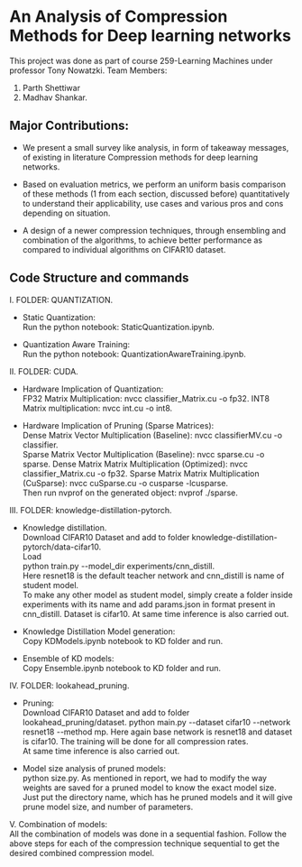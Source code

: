 # An Analysis of Compression Methods for Deep learning networks
This project was done as part of course 259-Learning Machines under professor Tony Nowatzki. 
Team Members:  
1) Parth Shettiwar 
2) Madhav Shankar. 
## Major Contributions:  
* We present a small survey like analysis, in form of takeaway messages, of existing in literature Compression methods for deep learning networks. 

* Based on evaluation metrics, we perform an uniform basis comparison of these methods (1 from each section, discussed before) quantitatively to understand their applicability, use cases and various pros and cons depending on situation. 

* A design of a newer compression techniques, through ensembling and combination of the algorithms, to achieve better performance as compared to individual algorithms on CIFAR10 dataset. 

## Code Structure and commands
I. FOLDER: QUANTIZATION. 
* Static Quantization:  
Run the python notebook: StaticQuantization.ipynb. 

* Quantization Aware Training:  
Run the python notebook: QuantizationAwareTraining.ipynb. 

II. FOLDER: CUDA. 
* Hardware Implication of Quantization:  
FP32 Matrix Multiplication: nvcc classifier_Matrix.cu -o fp32. 
INT8 Matrix multiplication: nvcc int.cu -o int8. 

* Hardware Implication of Pruning (Sparse Matrices):  
Dense Matrix Vector Multiplication (Baseline): nvcc classifierMV.cu -o classifier.  
Sparse Matrix Vector Multiplication (Baseline): nvcc sparse.cu -o sparse. 
Dense Matrix Matrix Multiplication (Optimized): nvcc classifier_Matrix.cu -o fp32. 
Sparse Matrix Matrix Multiplication (CuSparse): nvcc cuSparse.cu -o cusparse -lcusparse.   
Then run nvprof on the generated object: nvprof ./sparse.   

III. FOLDER: knowledge-distillation-pytorch. 
* Knowledge distillation.   
Download CIFAR10 Dataset and add to folder knowledge-distillation-pytorch/data-cifar10.   
Load     
python train.py --model_dir experiments/cnn_distill.   
Here resnet18 is the default teacher network and cnn_distill is name of student model.   
To make any other model as student model, simply create a folder inside experiments with its name and add params.json in format present in cnn_distill. Dataset is cifar10. 
At same time inference is also carried out.   

* Knowledge Distillation Model generation:  
Copy KDModels.ipynb notebook to KD folder and run.  

* Ensemble of KD models:  
Copy Ensemble.ipynb notebook to KD folder and run.  

IV. FOLDER: lookahead_pruning. 
* Pruning:    
Download CIFAR10 Dataset and add to folder lookahead_pruning/dataset. 
python main.py --dataset cifar10 --network resnet18 --method mp. 
Here again base network is resnet18 and dataset is cifar10. 
The training will be done for all compression rates.  
At same time inference is also carried out. 

* Model size analysis of pruned models:  
python size.py. 
As mentioned in report, we had to modify the way weights are saved for a pruned model to know the exact model size. 
Just put the directory name, which has he pruned models and it will give prune model size, and number of parameters.   

V. Combination of models:  
All the combination of models was done in a sequential fashion. Follow the above steps for each of the compression technique sequential to get the desired combined compression model.  
